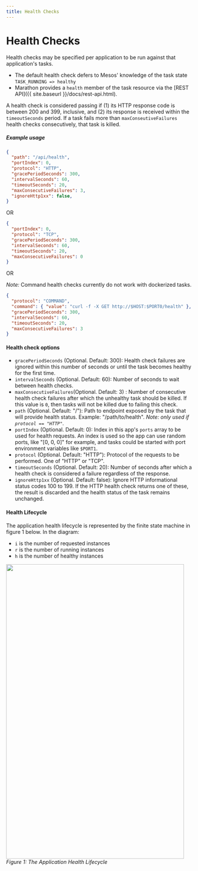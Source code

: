 ```yaml
---
title: Health Checks
---
```


# Health Checks

Health checks may be specified per application to be run against that application's tasks.

- The default health check defers to Mesos' knowledge of the task state `TASK_RUNNING => healthy`
- Marathon provides a `health` member of the task resource
  via the [REST API]({{ site.baseurl }}/docs/rest-api.html).

A health check is considered passing if (1) its HTTP response code is between
200 and 399, inclusive, and (2) its response is received within the
`timeoutSeconds` period. If a task fails more than `maxConseutiveFailures` health
checks consecutively, that task is killed.

##### Example usage

```json
{
  "path": "/api/health",
  "portIndex": 0,
  "protocol": "HTTP",
  "gracePeriodSeconds": 300,
  "intervalSeconds": 60,
  "timeoutSeconds": 20,
  "maxConsecutiveFailures": 3,
  "ignoreHttp1xx": false,
}
```

OR

```json
{
  "portIndex": 0,
  "protocol": "TCP",
  "gracePeriodSeconds": 300,
  "intervalSeconds": 60,
  "timeoutSeconds": 20,
  "maxConsecutiveFailures": 0
}
```

OR

*Note:* Command health checks currently do not work with dockerized tasks. 

```json
{
  "protocol": "COMMAND",
  "command": { "value": "curl -f -X GET http://$HOST:$PORT0/health" },
  "gracePeriodSeconds": 300,
  "intervalSeconds": 60,
  "timeoutSeconds": 20,
  "maxConsecutiveFailures": 3
}
```

#### Health check options

* `gracePeriodSeconds` (Optional. Default: 300): Health check failures are
  ignored within this number of seconds or until the task becomes healthy for
  the first time.
* `intervalSeconds` (Optional. Default: 60): Number of seconds to wait between
  health checks.
* `maxConsecutiveFailures`(Optional. Default: 3) : Number of consecutive health
  check failures after which the unhealthy task should be killed. If this value
  is `0`, then tasks will not be killed due to failing this check.
* `path` (Optional. Default: "/"): Path to endpoint exposed by the task that
  will provide health  status. Example: "/path/to/health".
  _Note: only used if `protocol == "HTTP"`._
* `portIndex` (Optional. Default: 0): Index in this app's `ports` array to be
  used for health requests. An index is used so the app can use random ports,
  like "[0, 0, 0]" for example, and tasks could be started with port environment
  variables like `$PORT1`.
* `protocol` (Optional. Default: "HTTP"): Protocol of the requests to be
  performed. One of "HTTP" or "TCP".
* `timeoutSeconds` (Optional. Default: 20): Number of seconds after which a
  health check is considered a failure regardless of the response.
* `ignoreHttp1xx` (Optional. Default: false): Ignore HTTP informational status
codes 100 to 199. If the HTTP health check returns one of these, the result is
discarded and the health status of the task remains unchanged.

#### Health Lifecycle

The application health lifecycle is represented by the finite state machine in figure 1 below.  In the diagram:

- `i` is the number of requested instances
- `r` is the number of running instances
- `h` is the number of healthy instances

<p class="text-center">
  <img src="{{site.baseurl}}/img/app-state.png" width="481" height="797" alt=""><br>
  <em>Figure 1: The Application Health Lifecycle</em>
</p>
